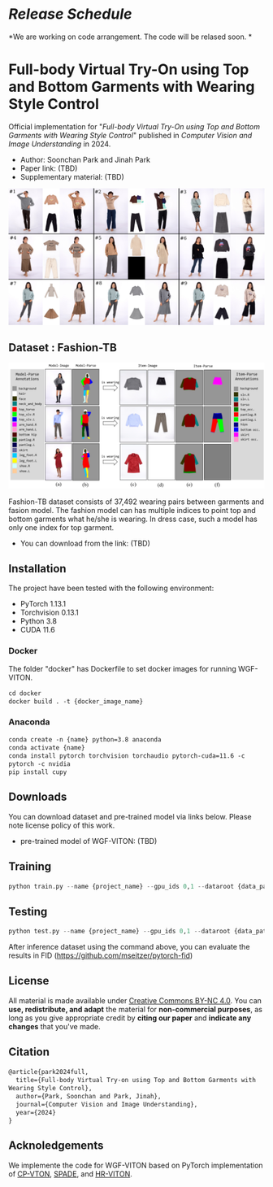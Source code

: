# *Release Schedule*
*We are working on code arrangement. The code will be relased soon. *





# Full-body Virtual Try-On using Top and Bottom Garments with Wearing Style Control
Official implementation for "_Full-body Virtual Try-On using Top and Bottom Garments with Wearing Style Control_" published in _Computer Vision and Image Understanding_ in 2024.

* Author: Soonchan Park and Jinah Park
* Paper link: (TBD)
* Supplementary material: (TBD)

![Teaser](./fig_WGVITONresult3x3.png)

## Dataset : Fashion-TB
![Teaser](./data_teaser.png)

Fashion-TB dataset consists of 37,492 wearing pairs between garments and fasion model.
The fashion model can has multiple indices to point top and bottom garments what he/she is wearing. In dress case, such a model has only one index for top garment.

* You can download from the link: (TBD)

## Installation 
The project have been tested with the following environment:
* PyTorch 1.13.1
* Torchvision 0.13.1
* Python 3.8
* CUDA 11.6

### Docker
The folder "docker" has Dockerfile to set docker images for running WGF-VITON.
```
cd docker
docker build . -t {docker_image_name}
```

### Anaconda
```
conda create -n {name} python=3.8 anaconda
conda activate {name}
conda install pytorch torchvision torchaudio pytorch-cuda=11.6 -c pytorch -c nvidia
pip install cupy
```

## Downloads
You can download dataset and pre-trained model via links below. Please note license policy of this work. 

* pre-trained model of WGF-VITON: (TBD) 

## Training
```python
python train.py --name {project_name} --gpu_ids 0,1 --dataroot {data_path} --keep_step 50000 --decay_step 150000 -b 4
```

## Testing
```python
python test.py --name {project_name} --gpu_ids 0,1 --dataroot {data_path} --wearing {test json file} --batch-size 8 --checkpoint {checkpoint_path}
```

After inference dataset using the command above, you can evaluate the results in FID (https://github.com/mseitzer/pytorch-fid)

## License

All material is made available under [Creative Commons BY-NC 4.0](https://creativecommons.org/licenses/by-nc/4.0/). You can **use, redistribute, and adapt** the material for **non-commercial purposes**, as long as you give appropriate credit by **citing our paper** and **indicate any changes** that you've made.

## Citation

```
@article{park2024full,
  title={Full-body Virtual Try-on using Top and Bottom Garments with Wearing Style Control},
  author={Park, Soonchan and Park, Jinah},
  journal={Computer Vision and Image Understanding},
  year={2024}
}
```

## Acknoledgements
We implemente the code for WGF-VITON based on PyTorch implementation of [CP-VTON](https://github.com/sergeywong/cp-vton), [SPADE](https://github.com/NVlabs/SPADE), and [HR-VITON](https://github.com/sangyun884/HR-VITON).
